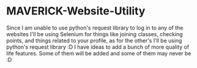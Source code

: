 # MAVERICK-Website-Utility
Since I am unable to use python's request library to log in to any of the websites I'll be using Selenium for things like joining classes, checking points, and things related to your profile, as for the other's I'll be using python's request library :D I have ideas to add a bunch of more quality of life features. Some of them will be added and some of them may never be :D
